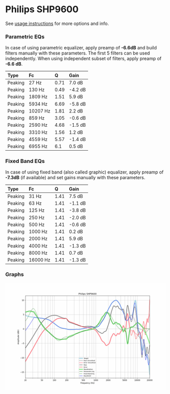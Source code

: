 # Philips SHP9600
See [usage instructions](https://github.com/jaakkopasanen/AutoEq#usage) for more options and info.

### Parametric EQs
In case of using parametric equalizer, apply preamp of **-6.6dB** and build filters manually
with these parameters. The first 5 filters can be used independently.
When using independent subset of filters, apply preamp of **-6.6 dB**.

| Type    | Fc       |    Q | Gain    |
|:--------|:---------|:-----|:--------|
| Peaking | 27 Hz    | 0.71 | 7.0 dB  |
| Peaking | 130 Hz   | 0.49 | -4.2 dB |
| Peaking | 1809 Hz  | 1.51 | 5.9 dB  |
| Peaking | 5934 Hz  | 6.69 | -5.8 dB |
| Peaking | 10207 Hz | 1.81 | 2.2 dB  |
| Peaking | 859 Hz   | 3.05 | -0.6 dB |
| Peaking | 2590 Hz  | 4.68 | -1.5 dB |
| Peaking | 3310 Hz  | 1.56 | 1.2 dB  |
| Peaking | 4559 Hz  | 5.57 | -1.4 dB |
| Peaking | 6955 Hz  | 6.1  | 0.5 dB  |

### Fixed Band EQs
In case of using fixed band (also called graphic) equalizer, apply preamp of **-7.3dB**
(if available) and set gains manually with these parameters.

| Type    | Fc       |    Q | Gain    |
|:--------|:---------|:-----|:--------|
| Peaking | 31 Hz    | 1.41 | 7.5 dB  |
| Peaking | 63 Hz    | 1.41 | -1.1 dB |
| Peaking | 125 Hz   | 1.41 | -3.8 dB |
| Peaking | 250 Hz   | 1.41 | -2.0 dB |
| Peaking | 500 Hz   | 1.41 | -0.6 dB |
| Peaking | 1000 Hz  | 1.41 | 0.2 dB  |
| Peaking | 2000 Hz  | 1.41 | 5.9 dB  |
| Peaking | 4000 Hz  | 1.41 | -1.3 dB |
| Peaking | 8000 Hz  | 1.41 | 0.7 dB  |
| Peaking | 16000 Hz | 1.41 | -1.3 dB |

### Graphs
![](./Philips%20SHP9600.png)